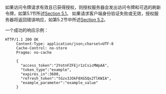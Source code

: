 如果访问令牌请求有效且已获得授权，则授权服务器会发出访问令牌和可选的刷新令牌，如第5.1节所述[Section 5.1](https://tools.ietf.org/html/rfc6749#section-5.1)。 如果请求客户端身份验证失败或无效，授权服务器将返回错误响应，如第5.2节中所述[Section 5.2](https://tools.ietf.org/html/rfc6749#section-5.2)。

一个成功的响应示例：

```
HTTP/1.1 200 OK
     Content-Type: application/json;charset=UTF-8
     Cache-Control: no-store
     Pragma: no-cache

     {
       "access_token":"2YotnFZFEjr1zCsicMWpAA",
       "token_type":"example",
       "expires_in":3600,
       "refresh_token":"tGzv3JOkF0XG5Qx2TlKWIA",
       "example_parameter":"example_value"
     }
```



